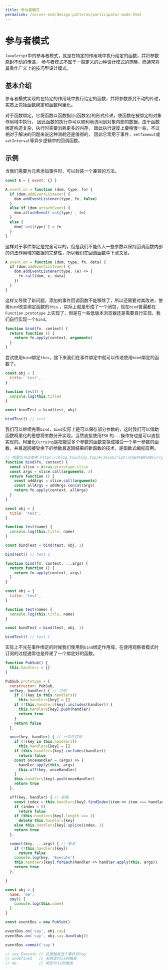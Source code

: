 ```yaml
---
title: 参与者模式
permalink: /server-end/design-patterns/participator-mode.html
---
```


# 参与者模式

`JavaScript`中的参与者模式，就是在特定的作用域中执行给定的函数，并将参数原封不动的传递，
参与者模式不属于一般定义的`23`种设计模式的范畴，而通常将其看作广义上的技巧型设计模式。

## 基本介绍

参与者模式实现的在特定的作用域中执行给定的函数，并将参数原封不动的传递，实质上包括函数绑定和函数柯里化。

对于函数绑定，它将函数以函数指针(函数名)的形式传递，使函数在被绑定的对象作用域中执行，
因此函数的执行中可以顺利地访问到对象内部的数据，由于函数绑定构造复杂，执行时需要消耗更多的内存，
因此执行速度上要稍慢一些，不过相对于解决的问题来说这种消耗还是值得的，
因此它常用于事件，`setTimeout`或`setInterval`等异步逻辑中的回调函数。

## 示例

当我们需要为元素添加事件时，可以封装一个兼容的方法。

```javascript
const A = { event: {} }

A.event.on = function (dom, type, fn) {
  if (dom.addEventListener) {
    dom.addEventListener(type, fn, false)
  }
  else if (dom.attachEvent) {
    dom.attachEvent(`on${type}`, fn)
  }
  else {
    dom[`on${type}`] = fn
  }
}
```

这样对于事件绑定是完全可以的，但是我们不能传入一些参数以保持回调函数内部的词法作用域的数据的完整性，所以我们在回调函数中下点文章。

```javascript
A.event.on = function (dom, type, fn, data) {
  if (dom.addEventListener) {
    dom.addEventListener(type, (e) => {
      fn.call(dom, e, data)
    })
  }
}
```

这样又导致了新问题，添加的事件回调函数不能移除了，所以还需要对其改进，使用`bind`改变绑定函数的`this`
，实际上就是形成了一个闭包，现在`bind`普遍都在`Function.prototype`
上实现了，但是在一些低版本浏览器还是需要自行实现，我们自行实现一个`bind`。

```javascript
function bind(fn, context) {
  return function () {
    return fn.apply(context, arguments)
  }
}
```

尝试使用`bind`绑定`this`，接下来我们在事件绑定中就可以传递使用`bind`绑定的函数了。

```javascript
const obj = {
  title: 'test',
}

function test() {
  console.log(this.title)
}

const bindTest = bind(test, obj)

bindTest() // test
```

我们可以继续完善`bind`，`bind`实际上是可以保存部分参数的，这时我们可以借助函数柯里化的思想将参数分开实现，当然直接使用`ES6`
的`...`操作符也是可以直接实现的。柯里化`Currying`是把接受多个参数的函数变换成接受一个单一参数的函数，并且返回接受余下的参数且返回结果的新函数的技术，是函数式编程应用。

```javascript
// 柯里化可以参考 https://blog.touchczy.top/#/JavaScript/Js%E4%B8%ADCurrying%E7%9A%84%E5%BA%94%E7%94%A8
function bind(fn, context) {
  const slice = Array.prototype.slice
  const args = slice.call(arguments, 2)
  return function () {
    const addArgs = slice.call(arguments)
    const allArgs = addArgs.concat(args)
    return fn.apply(context, allArgs)
  }
}

const obj = {
  title: 'test',
}

function test(name) {
  console.log(this.title, name)
}

const bindTest = bind(test, obj, 1)

bindTest() // test 1
```

```javascript
function bind(fn, context, ...args) {
  return function () {
    return fn.apply(context, args)
  }
}

const obj = {
  title: 'test',
}

function test(name) {
  console.log(this.title, name)
}

const bindTest = bind(test, obj, 1)

bindTest() // test 1
```

实际上不光在事件绑定的时候我们使用到`bind`绑定作用域，在使用观察者模式时订阅的过程通常也是传递了一个绑定好的函数。

```javascript
function PubSub() {
  this.handlers = {}
}

PubSub.prototype = {
  constructor: PubSub,
  on(key, handler) { // 订阅
    if (!(key in this.handlers))
      this.handlers[key] = []
    if (!this.handlers[key].includes(handler)) {
      this.handlers[key].push(handler)
      return true
    }
    return false
  },

  once(key, handler) { // 一次性订阅
    if (!(key in this.handlers))
      this.handlers[key] = []
    if (this.handlers[key].includes(handler))
      return false
    const onceHandler = (args) => {
      handler.apply(this, args)
      this.off(key, onceHandler)
    }
    this.handlers[key].push(onceHandler)
    return true
  },

  off(key, handler) { // 卸载
    const index = this.handlers[key].findIndex(item => item === handler)
    if (index < 0)
      return false
    if (this.handlers[key].length === 1)
      delete this.handlers[key]
    else this.handlers[key].splice(index, 1)
    return true
  },

  commit(key, ...args) { // 触发
    if (!this.handlers[key])
      return false
    console.log(key, 'Execute')
    this.handlers[key].forEach(handler => handler.apply(this, args))
    return true
  },

}

const obj = {
  name: 'me',
  say() {
    console.log(this.name)
  }
}

const eventBus = new PubSub()

eventBus.on('say', obj.say)
eventBus.on('say', obj.say.bind(obj))

eventBus.commit('say')

// say Execute // 这是触发这个事件的log
// undefined   // 未绑定this的触发
// me          // 绑定this的触发
```
